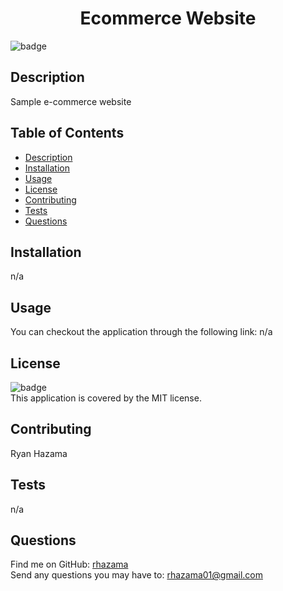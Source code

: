 
<h1 align="center">Ecommerce Website </h1>

![badge](https://img.shields.io/badge/license-MIT-brightgreen)<br />
## Description
Sample e-commerce website

## Table of Contents
- [Description](#description)
- [Installation](#installation)
- [Usage](#usage)
- [License](#license)
- [Contributing](#contributing)
- [Tests](#tests)
- [Questions](#questions)
## Installation
n/a
## Usage
You can checkout the application through the following link: n/a
## License
![badge](https://img.shields.io/badge/license-MIT-brightgreen)
<br />
This application is covered by the MIT license.
## Contributing
Ryan Hazama
## Tests
n/a
## Questions
Find me on GitHub: [rhazama](https://github.com/rhazama)<br />
Send any questions you may have to: rhazama01@gmail.com<br />